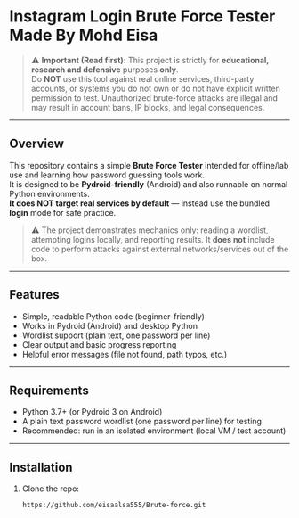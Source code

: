 # Instagram Login Brute Force Tester Made By Mohd Eisa 

> ⚠️ **Important (Read first):** This project is strictly for **educational, research and defensive** purposes **only**.  
> Do **NOT** use this tool against real online services, third-party accounts, or systems you do not own or do not have explicit written permission to test. Unauthorized brute-force attacks are illegal and may result in account bans, IP blocks, and legal consequences.

---

## Overview

This repository contains a simple **Brute Force Tester** intended for offline/lab use and learning how password guessing tools work.  
It is designed to be **Pydroid-friendly** (Android) and also runnable on normal Python environments.  
**It does NOT target real services by default** — instead use the bundled **login** mode for safe practice.

> ⚠️ The project demonstrates mechanics only: reading a wordlist, attempting logins locally, and reporting results. It **does not** include code to perform attacks against external networks/services out of the box.

---

## Features

- Simple, readable Python code (beginner-friendly)
- Works in Pydroid (Android) and desktop Python
- Wordlist support (plain text, one password per line)
- Clear output and basic progress reporting
- Helpful error messages (file not found, path typos, etc.)

---

## Requirements

- Python 3.7+ (or Pydroid 3 on Android)
- A plain text password wordlist (one password per line) for testing
- Recommended: run in an isolated environment (local VM / test account)

---

## Installation

1. Clone the repo:
   ```bash
   https://github.com/eisaalsa555/Brute-force.git
